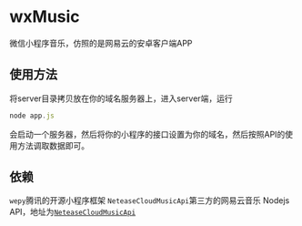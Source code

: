 # wxMusic
微信小程序音乐，仿照的是网易云的安卓客户端APP


## 使用方法
将server目录拷贝放在你的域名服务器上，进入server端，运行
```js
node app.js
```
会启动一个服务器，然后将你的小程序的接口设置为你的域名，然后按照API的使用方法调取数据即可。

## 依赖
`wepy`腾讯的开源小程序框架
`NeteaseCloudMusicApi`第三方的网易云音乐 Nodejs API，地址为[`NeteaseCloudMusicApi`](https://github.com/Binaryify/NeteaseCloudMusicApi)
